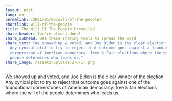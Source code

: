 ```yaml
---
layout: post
lang: en
permalink: /2021/01/06/will-of-the-people/
shortlink: will-of-the-people
title: The Will Of The People Prevailed
share_header: You're almost done!
share_subhead: Use these sharing tools to spread the word
share_text: "We showed up & voted, and Joe Biden is the clear election winner.
  Any cynical plot to try to reject that outcome goes against a foundational
  cornerstone of American democracy: free & fair elections where the will of the
  people determines who leads us."
share_image: /assets/uploads/2-6-1-.png
---
```

We showed up and voted, and Joe Biden is the clear winner of the election. Any cynical plot to try to reject that outcome goes against one of the foundational cornerstones of American democracy: free & fair elections where the will of the people determines who leads us.